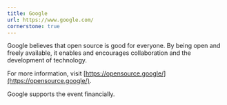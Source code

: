 ```yaml
---
title: Google
url: https://www.google.com/
cornerstone: true
---
```


Google believes that open source is good for everyone. By being open
and freely available, it enables and encourages collaboration and the
development of technology.

For more information, visit
[https://opensource.google/](https://opensource.google/).

Google supports the event financially.

